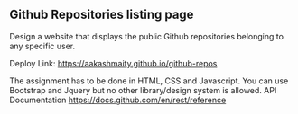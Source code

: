 ##  Github Repositories listing page

Design a website that displays the public Github repositories belonging to any specific user.


Deploy Link: https://aakashmaity.github.io/github-repos

The assignment has to be done in HTML, CSS and Javascript. You can use Bootstrap and Jquery but no other library/design system is allowed.
API Documentation https://docs.github.com/en/rest/reference
